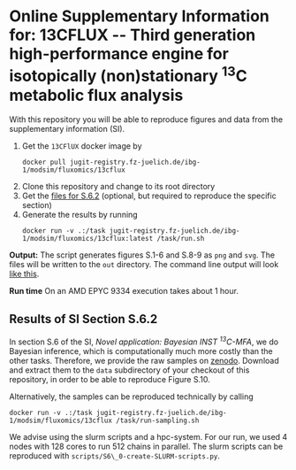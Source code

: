 # Online Supplementary Information for: 13CFLUX -- Third generation high-performance engine for isotopically (non)stationary <sup>13</sup>C metabolic flux analysis

With this repository you will be able to reproduce figures and data from the supplementary information (SI). 

1. Get the `13CFlUX` docker image by 
    ```shell
    docker pull jugit-registry.fz-juelich.de/ibg-1/modsim/fluxomics/13cflux
    ```
2. Clone this repository and change to its root directory
3. Get the [files for S.6.2](#results-of-si-section-s62) (optional, but required to reproduce the specific section)
4. Generate the results by running
    ```shell
    docker run -v .:/task jugit-registry.fz-juelich.de/ibg-1/modsim/fluxomics/13cflux:latest /task/run.sh
    ```

**Output:** The script generates figures S.1-6 and S.8-9 as `png` and `svg`. The files will be written to the `out` directory.
The command line output will look [like this](console_output.txt).

**Run time** On an AMD EPYC 9334 execution takes about 1 hour.


## Results of SI Section S.6.2

In section S.6 of the SI, *Novel application: Bayesian INST <sup>13</sup>C-MFA*, we do Bayesian inference, which is computationally much more costly than the other tasks.
Therefore, we provide the raw samples on [zenodo](https://doi.org/10.5281/zenodo.17100887).
Download and extract them to the `data` subdirectory of your checkout of this repository, in order to be able to reproduce Figure S.10.


Alternatively, the samples can be reproduced technically by calling
```shell
docker run -v .:/task jugit-registry.fz-juelich.de/ibg-1/modsim/fluxomics/13cflux /task/run-sampling.sh
```

We advise using the slurm scripts and a hpc-system. For our run, we used 4 nodes with 128 cores to run 512 chains in parallel. The slurm scripts can be reproduced with `scripts/S6\_0-create-SLURM-scripts.py`.


